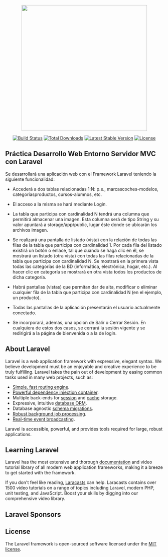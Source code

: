 <p align="center"><img src="https://res.cloudinary.com/dtfbvvkyp/image/upload/v1566331377/laravel-logolockup-cmyk-red.svg" width="400"></p>

<p align="center">
<a href="https://travis-ci.org/laravel/framework"><img src="https://travis-ci.org/laravel/framework.svg" alt="Build Status"></a>
<a href="https://packagist.org/packages/laravel/framework"><img src="https://poser.pugx.org/laravel/framework/d/total.svg" alt="Total Downloads"></a>
<a href="https://packagist.org/packages/laravel/framework"><img src="https://poser.pugx.org/laravel/framework/v/stable.svg" alt="Latest Stable Version"></a>
<a href="https://packagist.org/packages/laravel/framework"><img src="https://poser.pugx.org/laravel/framework/license.svg" alt="License"></a>
</p>

## Práctica Desarrollo Web Entorno Servidor MVC con Laravel

Se desarrollará una aplicación web con el Framework Laravel teniendo la siguiente
funcionalidad:
- Accederá a dos tablas relacionadas 1:N: p.e., marcascoches-modelos, categoríasproductos, cursos-alumnos, etc.

- El acceso a la misma se hará mediante Login. 

- La tabla que participa con cardinalidad N tendrá una columna que permitirá almacenar
una imagen. Esta columna será de tipo String y su valor apuntará a storage/app/public,
lugar éste donde se ubicarán los archivos imagen.

- Se realizará una pantalla de listado (vista) con la relación de todas las filas de la tabla
que participa con cardinalidad 1. Por cada fila del listado existirá un botón o enlace, tal
que cuando se haga clic en él, se mostrará un listado (otra vista) con todas las filas
relacionadas de la tabla que participa con cardinalidad N. Se mostrará en la primera vista todas
las categorías de la BD (informática, electrónica, hogar, etc.). Al hacer clic en categoría se 
mostrará en otra vista todos los productos de dicha categoría.

- Habrá pantallas (vistas) que permitan dar de alta, modificar o eliminar cualquier fila de la
tabla que participa con cardinalidad N (en el ejemplo, un producto).

- Todas las pantallas de la aplicación presentarán el usuario actualmente conectado.

- Se incorporará, además, una opción de Salir o Cerrar Sesión. En cualquiera de estos dos casos, 
se cerrará la sesión vigente y se redirigirá a la página de bienvenida o a la de login.


## About Laravel

Laravel is a web application framework with expressive, elegant syntax. We believe development must be an enjoyable and creative experience to be truly fulfilling. Laravel takes the pain out of development by easing common tasks used in many web projects, such as:

- [Simple, fast routing engine](https://laravel.com/docs/routing).
- [Powerful dependency injection container](https://laravel.com/docs/container).
- Multiple back-ends for [session](https://laravel.com/docs/session) and [cache](https://laravel.com/docs/cache) storage.
- Expressive, intuitive [database ORM](https://laravel.com/docs/eloquent).
- Database agnostic [schema migrations](https://laravel.com/docs/migrations).
- [Robust background job processing](https://laravel.com/docs/queues).
- [Real-time event broadcasting](https://laravel.com/docs/broadcasting).

Laravel is accessible, powerful, and provides tools required for large, robust applications.

## Learning Laravel

Laravel has the most extensive and thorough [documentation](https://laravel.com/docs) and video tutorial library of all modern web application frameworks, making it a breeze to get started with the framework.

If you don't feel like reading, [Laracasts](https://laracasts.com) can help. Laracasts contains over 1500 video tutorials on a range of topics including Laravel, modern PHP, unit testing, and JavaScript. Boost your skills by digging into our comprehensive video library.

## Laravel Sponsors








## License

The Laravel framework is open-sourced software licensed under the [MIT license](https://opensource.org/licenses/MIT).
